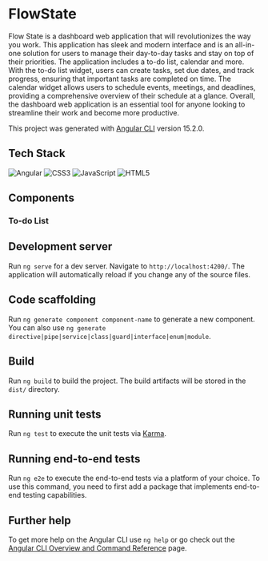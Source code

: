 # FlowState

Flow State is a dashboard web application that will revolutionizes the way you work. This application has sleek and modern interface and is an all-in-one solution for users to manage their day-to-day tasks and stay on top of their priorities. The application includes a to-do list, calendar and more. With the to-do list widget, users can create tasks, set due dates, and track progress, ensuring that important tasks are completed on time. The calendar widget allows users to schedule events, meetings, and deadlines, providing a comprehensive overview of their schedule at a glance. Overall, the dashboard web application is an essential tool for anyone looking to streamline their work and become more productive.

This project was generated with [Angular CLI](https://github.com/angular/angular-cli) version 15.2.0.

## Tech Stack

![Angular](https://img.shields.io/badge/angular-%23DD0031.svg?style=for-the-badge&logo=angular&logoColor=white) ![CSS3](https://img.shields.io/badge/css3-%231572B6.svg?style=for-the-badge&logo=css3&logoColor=white) ![JavaScript](https://img.shields.io/badge/javascript-%23323330.svg?style=for-the-badge&logo=javascript&logoColor=%23F7DF1E) ![HTML5](https://img.shields.io/badge/html5-%23E34F26.svg?style=for-the-badge&logo=html5&logoColor=white)

## Components

### To-do List

## Development server

Run `ng serve` for a dev server. Navigate to `http://localhost:4200/`. The application will automatically reload if you change any of the source files.

## Code scaffolding

Run `ng generate component component-name` to generate a new component. You can also use `ng generate directive|pipe|service|class|guard|interface|enum|module`.

## Build

Run `ng build` to build the project. The build artifacts will be stored in the `dist/` directory.

## Running unit tests

Run `ng test` to execute the unit tests via [Karma](https://karma-runner.github.io).

## Running end-to-end tests

Run `ng e2e` to execute the end-to-end tests via a platform of your choice. To use this command, you need to first add a package that implements end-to-end testing capabilities.

## Further help

To get more help on the Angular CLI use `ng help` or go check out the [Angular CLI Overview and Command Reference](https://angular.io/cli) page.
